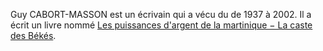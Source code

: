 <!-- TITLE: Guy CABORT-MASSON -->
<!-- SUBTITLE: Présentation de Guy Cabort Masson -->

Guy CABORT-MASSON est un écrivain qui a vécu du de 1937 à 2002.
Il a écrit un livre nommé [Les puissances d'argent de la martinique − La caste des Békés](/ouvrage/these/caraibes/centre/departement/madinina/les-puissances-dargent-en-martinique-la-caste-beke).